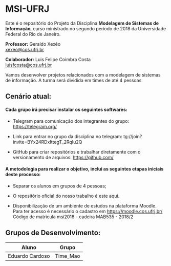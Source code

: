 # MSI-UFRJ
Este é o repositório do Projeto da Disciplina **Modelagem de Sistemas de Informação**, curso ministrado no segundo período de 2018 da Universidade Federal do Rio de Janeiro.


**Professor:** Geraldo Xexéo <br>
xexeo@cos.ufrj.br 

**Colaborador:** Luis Felipe Coimbra Costa <br>
luisfcosta@cos.ufrj.br

Vamos desenvolver projetos relacionados com a modelagem de sistemas de informação. A turma será dividida em times de até 4 pessoas 

## Cenário atual:

#### Cada grupo irá precisar instalar os seguintes softwares:

* Telegram para comunicação dos integrantes do grupo: <https://telegram.org/>

* Link para entrar no grupo da disciplina no telegram: tg://join?invite=BYx24RDxIttegT_2RqIu2Q

* GitHub para criar repositórios e trabalhar diretamente com o versionamento de arquivos: <https://github.com/>

#### A metodologia para realizar o objetivo, inclui as seguintes etapas iniciais deste processo:

* Separar os alunos em grupos de 4 pessoas;

* O repositório oficial do nosso trabalho é este aqui. 

* Disponibilização de um ambiente de estudos na plataforma Moodle. Para ter acesso é necessário o cadastro em <https://moodle.cos.ufrj.br/>  Código de matricula msi2018 - cadeira MAB535 - 2018/2

## Grupos de Desenvolvimento:

| Aluno | Grupo 
| --- | --- |
|Eduardo Cardoso | Time_Mao




